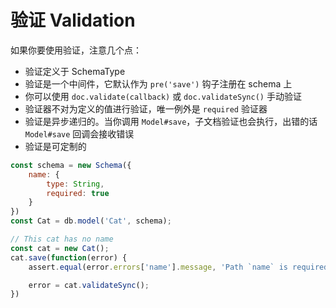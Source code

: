 # 验证 Validation

如果你要使用验证，注意几个点：

- 验证定义于 SchemaType
- 验证是一个中间件，它默认作为 `pre('save')` 钩子注册在 schema 上
- 你可以使用 `doc.validate(callback)` 或 `doc.validateSync()` 手动验证
- 验证器不对为定义的值进行验证，唯一例外是 `required` 验证器
- 验证是异步递归的。当你调用 `Model#save`，子文档验证也会执行，出错的话 `Model#save` 回调会接收错误
- 验证是可定制的

```js
const schema = new Schema({
    name: {
        type: String,
        required: true
    }
})
const Cat = db.model('Cat', schema);

// This cat has no name
const cat = new Cat();
cat.save(function(error) {
    assert.equal(error.errors['name'].message, 'Path `name` is required');

    error = cat.validateSync();
})
```